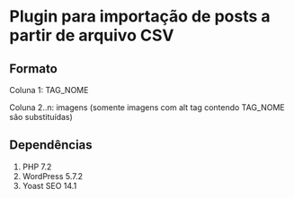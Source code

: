 # Plugin para importação de posts a partir de arquivo CSV

## Formato
Coluna 1: TAG_NOME

Coluna 2..n: imagens (somente imagens com alt tag contendo TAG_NOME são substituídas)

## Dependências

1. PHP 7.2
1. WordPress 5.7.2
2. Yoast SEO 14.1